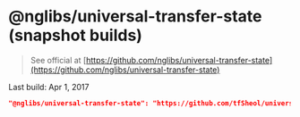 # @nglibs/universal-transfer-state (snapshot builds)
> See official at [https://github.com/nglibs/universal-transfer-state](https://github.com/nglibs/universal-transfer-state)

Last build: Apr 1, 2017

```json
"@nglibs/universal-transfer-state": "https://github.com/tfSheol/universal-transfer-state-build.git"
```